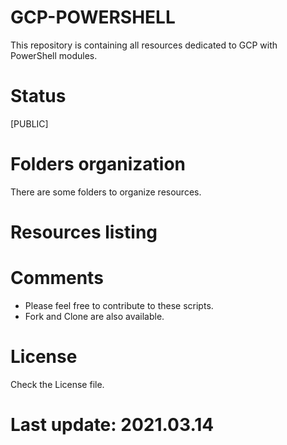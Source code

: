 
# GCP-POWERSHELL

This repository is containing all resources dedicated to GCP with PowerShell modules. 

# Status

[PUBLIC]

# Folders organization

There are some folders to organize resources.

# Resources listing

# Comments

- Please feel free to contribute to these scripts. 
- Fork and Clone are also available.

# License

Check the License file.

# Last update: 2021.03.14
